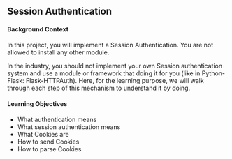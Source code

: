 ## Session Authentication
<h4>Background Context</h4>
<p>In this project, you will implement a Session Authentication. You are not allowed to install any other module.

In the industry, you should not implement your own Session authentication system and use a module or framework that doing it for you (like in Python-Flask: Flask-HTTPAuth). Here, for the learning purpose, we will walk through each step of this mechanism to understand it by doing.</p>
<h4>Learning Objectives</h4>
<ul>
<li>What authentication means</li>
<li>What session authentication means</li>
<li>What Cookies are</li>
<li>How to send Cookies</li>
<li>How to parse Cookies</li>
</ul>